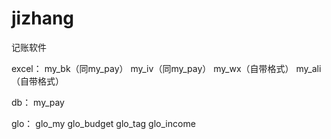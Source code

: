 # jizhang
记账软件

excel：
my_bk（同my_pay）
my_iv（同my_pay）
my_wx（自带格式）
my_ali（自带格式）

db：
my_pay


glo：
glo_my
glo_budget
glo_tag
glo_income
